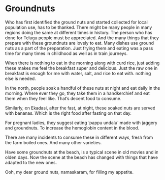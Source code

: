 # Groundnuts
Who has first identified the ground nuts and started collected for local population use, has to be thanked. There might be many people in many regions doing the same at different times in history. The person who has done for Telugu people must be appreciated. And the many things that they prepare with these groundnuts are lovely to eat. Many dishes use ground nuts as a part of the preparation. Just frying them and eating was a pass time for many times in childhood as well as in train journeys. 

When there is nothing to eat in the morning along with curd rice, just adding these makes me feel the breakfast super and delicious. Just the raw one in breakfast is enough for me with water, salt, and rice to eat with. nothing else is needed.

In the north, people soak a handful of these nuts at night and eat daily in the morning. Where ever they go, they take them in a handkerchief and eat them when they feel like. That’s decent food to consume.

Similarly, on Ekadasi, after the fast, at night, these soaked nuts are served with bananas. Which is the right food after fasting on that day.

For pregnant ladies, they suggest eating ‘pappu undalu’ made with jaggery and groundnuts. To increase the hemoglobin content in the blood. 

There are many incidents to consume these in different ways, fresh from the farm boiled ones. And many other varieties.

Have some groundnuts at the beach, is a typical scene in old movies and in olden days. Now the scene at the beach has changed with things that have adapted to the new ones.

Ooh, my dear ground nuts, namaskaram, for filling my appetite.

 